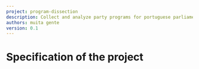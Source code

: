```yaml
---
project: program-dissection
description: Collect and analyze party programs for portuguese parliament elections
authors: muita gente
version: 0.1
---
```


# Specification of the project

